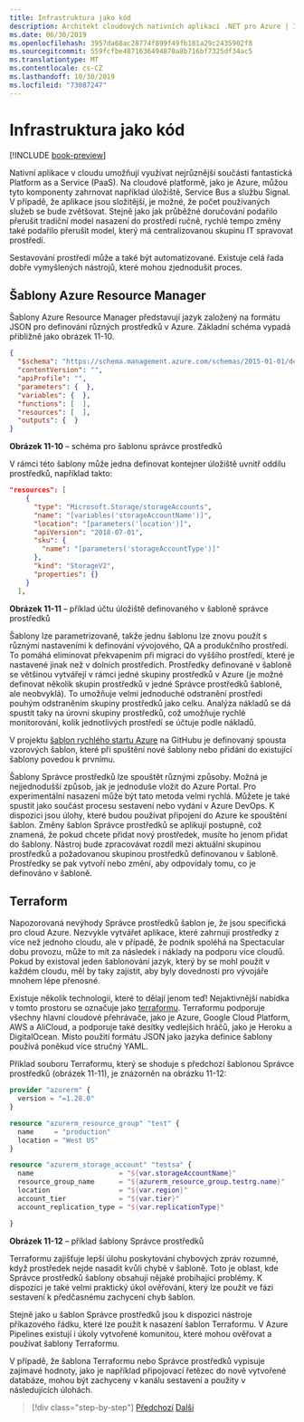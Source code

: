 ```yaml
---
title: Infrastruktura jako kód
description: Architekt cloudových nativních aplikací .NET pro Azure | Infrastruktura jako kód
ms.date: 06/30/2019
ms.openlocfilehash: 3957da68ac28774f899f49fb181a29c2435902f8
ms.sourcegitcommit: 559fcfbe4871636494870a8b716bf7325df34ac5
ms.translationtype: MT
ms.contentlocale: cs-CZ
ms.lasthandoff: 10/30/2019
ms.locfileid: "73087247"
---
```

# <a name="infrastructure-as-code"></a>Infrastruktura jako kód

[!INCLUDE [book-preview](../../../includes/book-preview.md)]

Nativní aplikace v cloudu umožňují využívat nejrůznější součásti fantastická Platform as a Service (PaaS). Na cloudové platformě, jako je Azure, můžou tyto komponenty zahrnovat například úložiště, Service Bus a službu Signal. V případě, že aplikace jsou složitější, je možné, že počet používaných služeb se bude zvětšovat. Stejně jako jak průběžné doručování podařilo přerušit tradiční model nasazení do prostředí ručně, rychlé tempo změny také podařilo přerušit model, který má centralizovanou skupinu IT spravovat prostředí.

Sestavování prostředí může a také být automatizované. Existuje celá řada dobře vymyšlených nástrojů, které mohou zjednodušit proces.

## <a name="azure-resource-manager-templates"></a>Šablony Azure Resource Manager

Šablony Azure Resource Manager představují jazyk založený na formátu JSON pro definování různých prostředků v Azure. Základní schéma vypadá přibližně jako obrázek 11-10.

```json
{
  "$schema": "https://schema.management.azure.com/schemas/2015-01-01/deploymentTemplate.json#",
  "contentVersion": "",
  "apiProfile": "",
  "parameters": {  },
  "variables": {  },
  "functions": [  ],
  "resources": [  ],
  "outputs": {  }
}
```

**Obrázek 11-10** – schéma pro šablonu správce prostředků

V rámci této šablony může jedna definovat kontejner úložiště uvnitř oddílu prostředků, například takto:

```json
"resources": [
    {
      "type": "Microsoft.Storage/storageAccounts",
      "name": "[variables('storageAccountName')]",
      "location": "[parameters('location')]",
      "apiVersion": "2018-07-01",
      "sku": {
        "name": "[parameters('storageAccountType')]"
      },
      "kind": "StorageV2",
      "properties": {}
    }
  ],
```

**Obrázek 11-11** – příklad účtu úložiště definovaného v šabloně správce prostředků

Šablony lze parametrizovaně, takže jednu šablonu lze znovu použít s různými nastaveními k definování vývojového, QA a produkčního prostředí. To pomáhá eliminovat překvapením při migraci do vyššího prostředí, které je nastavené jinak než v dolních prostředích. Prostředky definované v šabloně se většinou vytvářejí v rámci jedné skupiny prostředků v Azure (je možné definovat několik skupin prostředků v jedné Správce prostředků šabloně, ale neobvyklá). To umožňuje velmi jednoduché odstranění prostředí pouhým odstraněním skupiny prostředků jako celku. Analýza nákladů se dá spustit taky na úrovni skupiny prostředků, což umožňuje rychlé monitorování, kolik jednotlivých prostředí se účtuje podle nákladů.

V projektu [šablon rychlého startu Azure](https://github.com/Azure/azure-quickstart-templates) na GitHubu je definovaný spousta vzorových šablon, které při spuštění nové šablony nebo přidání do existující šablony povedou k prvnímu.

Šablony Správce prostředků lze spouštět různými způsoby. Možná je nejjednodušší způsob, jak je jednoduše vložit do Azure Portal. Pro experimentální nasazení může být tato metoda velmi rychlá. Můžete je také spustit jako součást procesu sestavení nebo vydání v Azure DevOps. K dispozici jsou úlohy, které budou používat připojení do Azure ke spouštění šablon. Změny šablon Správce prostředků se aplikují postupně, což znamená, že pokud chcete přidat nový prostředek, musíte ho jenom přidat do šablony. Nástroj bude zpracovávat rozdíl mezi aktuální skupinou prostředků a požadovanou skupinou prostředků definovanou v šabloně. Prostředky se pak vytvoří nebo změní, aby odpovídaly tomu, co je definováno v šabloně.  

## <a name="terraform"></a>Terraform

Napozorovaná nevýhody Správce prostředků šablon je, že jsou specifická pro cloud Azure. Nezvykle vytvářet aplikace, které zahrnují prostředky z více než jednoho cloudu, ale v případě, že podnik spoléhá na Spectacular dobu provozu, může to mít za následek i náklady na podporu více cloudů. Pokud by existoval jeden šablonování jazyk, který by se mohl použít v každém cloudu, měl by taky zajistit, aby byly dovednosti pro vývojáře mnohem lépe přenosné.

Existuje několik technologií, které to dělají jenom teď! Nejaktivnější nabídka v tomto prostoru se označuje jako [terraformu](https://www.terraform.io/). Terraformu podporuje všechny hlavní cloudové přehrávače, jako je Azure, Google Cloud Platform, AWS a AliCloud, a podporuje také desítky vedlejších hráčů, jako je Heroku a DigitalOcean. Místo použití formátu JSON jako jazyka definice šablony používá poněkud více stručný YAML.

Příklad souboru Terraformu, který se shoduje s předchozí šablonou Správce prostředků (obrázek 11-11), je znázorněn na obrázku 11-12:

```terraform
provider "azurerm" {
  version = "=1.28.0"
}

resource "azurerm_resource_group" "test" {
  name     = "production"
  location = "West US"
}

resource "azurerm_storage_account" "testsa" {
  name                     = "${var.storageAccountName}"
  resource_group_name      = "${azurerm_resource_group.testrg.name}"
  location                 = "${var.region}"
  account_tier             = "${var.tier}"
  account_replication_type = "${var.replicationType}"

}
```

**Obrázek 11-12** – příklad šablony Správce prostředků

Terraformu zajišťuje lepší úlohu poskytování chybových zpráv rozumné, když prostředek nejde nasadit kvůli chybě v šabloně. Toto je oblast, kde Správce prostředků šablony obsahují nějaké probíhající problémy. K dispozici je také velmi praktický úkol ověřování, který lze použít ve fázi sestavení k předčasnému zachycení chyb šablon.

Stejně jako u šablon Správce prostředků jsou k dispozici nástroje příkazového řádku, které lze použít k nasazení šablon Terraformu. V Azure Pipelines existují i úkoly vytvořené komunitou, které mohou ověřovat a používat šablony Terraformu.

V případě, že šablona Terraformu nebo Správce prostředků vypisuje zajímavé hodnoty, jako je například připojovací řetězec do nově vytvořené databáze, mohou být zachyceny v kanálu sestavení a použity v následujících úlohách.

>[!div class="step-by-step"]
>[Předchozí](devops.md)
>[Další](application-bundles.md)
